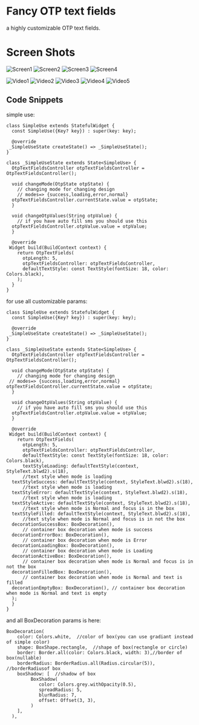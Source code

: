 # Fancy OTP text fields

a highly customizable OTP text fields.


# Screen Shots

![Screen1](https://github.com/mohamad72/otp_text_fields/blob/master/screenShots/screen1.jpg)
![Screen2](https://github.com/mohamad72/otp_text_fields/blob/master/screenShots/screen2.jpg)
![Screen3](https://github.com/mohamad72/otp_text_fields/blob/master/screenShots/screen3.jpg)
![Screen4](https://github.com/mohamad72/otp_text_fields/blob/master/screenShots/screen4.jpg)


![Video1](https://github.com/mohamad72/otp_text_fields/blob/master/screenShots/video1.gif)
![Video2](https://github.com/mohamad72/otp_text_fields/blob/master/screenShots/video2.gif)
![Video3](https://github.com/mohamad72/otp_text_fields/blob/master/screenShots/video3.gif)
![Video4](https://github.com/mohamad72/otp_text_fields/blob/master/screenShots/video4.gif)
![Video5](https://github.com/mohamad72/otp_text_fields/blob/master/screenShots/video5.gif)
## Code Snippets

simple use:
```
class SimpleUse extends StatefulWidget {  
  const SimpleUse({Key? key}) : super(key: key);  
  
  @override  
 _SimpleUseState createState() => _SimpleUseState();  
}  
  
class _SimpleUseState extends State<SimpleUse> {  
  OtpTextFieldsController otpTextFieldsController = OtpTextFieldsController();  
  
  void changeMode(OtpState otpState) {  
    // changing mode for changing design   
    // modes=> {success,loading,error,normal}  
  otpTextFieldsController.currentState.value = otpState;  
  }  
    
  void changeOtpValues(String otpValue) {  
    // if you have auto fill sms you should use this  
  otpTextFieldsController.otpValue.value = otpValue;  
  }  
  
  @override  
 Widget build(BuildContext context) {  
    return OtpTextFields(  
      otpLength: 5,  
      otpTextFieldsController: otpTextFieldsController,  
      defaultTextStyle: const TextStyle(fontSize: 18, color: Colors.black),  
    );  
  }  
}
```

for use all customizable params:
```
class SimpleUse extends StatefulWidget {  
  const SimpleUse({Key? key}) : super(key: key);  
  
  @override  
 _SimpleUseState createState() => _SimpleUseState();  
}  
  
class _SimpleUseState extends State<SimpleUse> {  
  OtpTextFieldsController otpTextFieldsController = OtpTextFieldsController();  
  
  void changeMode(OtpState otpState) {  
    // changing mode for changing design  
 // modes=> {success,loading,error,normal}  otpTextFieldsController.currentState.value = otpState;  
  }  
  
  void changeOtpValues(String otpValue) {  
    // if you have auto fill sms you should use this  
  otpTextFieldsController.otpValue.value = otpValue;  
  }  
  
  @override  
 Widget build(BuildContext context) {  
    return OtpTextFields(  
      otpLength: 5,  
      otpTextFieldsController: otpTextFieldsController,  
      defaultTextStyle: const TextStyle(fontSize: 18, color: Colors.black),  
      textStyleLoading: defaultTextStyle(context, StyleText.blwd2).s(18),  
      //text style when mode is loading  
  textStyleSuccess: defaultTextStyle(context, StyleText.blwd2).s(18),  
      //text style when mode is loading  
  textStyleError: defaultTextStyle(context, StyleText.blwd2).s(18),  
      //text style when mode is loading  
  textStyleActive: defaultTextStyle(context, StyleText.blwd2).s(18),  
      //text style when mode is Normal and focus is in the box  
  textStyleFilled: defaultTextStyle(context, StyleText.blwd2).s(18),  
      //text style when mode is Normal and focus is in not the box  
  decorationSuccessBox: BoxDecoration(),  
      // container box decoration when mode is success  
  decorationErrorBox: BoxDecoration(),  
      // container box decoration when mode is Error  
  decorationLoadingBox: BoxDecoration(),  
      // container box decoration when mode is Loading  
  decorationActiveBox: BoxDecoration(),  
      // container box decoration when mode is Normal and focus is in not the box  
  decorationFilledBox: BoxDecoration(),  
      // container box decoration when mode is Normal and text is filled  
  decorationEmptyBox: BoxDecoration(), // container box decoration when mode is Normal and text is empty  
  );  
  }  
}
```
and all BoxDecoration params is here:
```
BoxDecoration(  
    color: Colors.white,  //color of box(you can use gradiant instead of simple color)
    shape: BoxShape.rectangle,  //shape of box(rectangle or circle)
    border: Border.all(color: Colors.black, width: 3),//border of box(nullable)
    borderRadius: BorderRadius.all(Radius.circular(5)),  //borderRadiusof box
    boxShadow: [  //shadow of box
         BoxShadow(  
            color: Colors.grey.withOpacity(0.5),  
            spreadRadius: 5,  
            blurRadius: 7,  
            offset: Offset(3, 3),  
         )  
    ],   
  ),
```